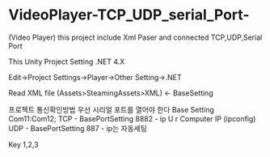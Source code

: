 # VideoPlayer-TCP_UDP_serial_Port-

(Video Player) 
this project include Xml Paser and connected TCP,UDP,Serial Port

This Unity Project Setting .NET 4.X

Edit->Project Settings->Player->Other Setting->.NET 

Read XML file (Assets>SteamingAssets>XML) <- BaseSetting

프로젝트 
통신확인방법
우선 시리얼 포트를 열어야 한다 Base Setting Com11:Com12;
TCP  - BasePortSetting 8882 - ip U r Computer IP (ipconfig)
UDP - BasePortSetting 887 - ip는 자동세팅 

Key 1,2,3 
